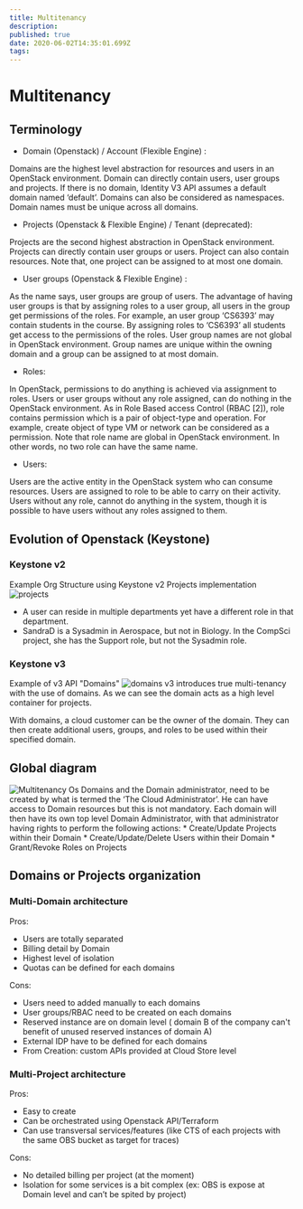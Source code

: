 ```yaml
---
title: Multitenancy
description: 
published: true
date: 2020-06-02T14:35:01.699Z
tags: 
---
```


<!-- SUBTITLE: Best practices for Multitenancy on Public Cloud -->

# Multitenancy
## Terminology 
* Domain (Openstack) / Account (Flexible Engine) :

Domains are the highest level abstraction for resources and users in an OpenStack environment. Domain can directly contain users, user groups and projects. If there is no domain, Identity V3 API assumes a default domain named ‘default’. Domains can also be considered as namespaces. Domain names must be unique across all domains. 

* Projects (Openstack & Flexible Engine) / Tenant (deprecated):

Projects are the second highest abstraction in OpenStack environment. Projects can directly contain user groups or users. Project can also contain resources. Note that, one project can be assigned to at most one domain. 

* User groups (Openstack & Flexible Engine) :

As the name says, user groups are group of users. The advantage of having user groups is that by assigning roles to a user group, all users in the group get permissions of the roles. For example, an user group ‘CS6393’ may contain students in the course. By assigning  roles to ‘CS6393’ all students get access to the permissions of the roles. User group names are not global in OpenStack environment. Group names are unique within the owning domain and a group can be assigned to at most domain. 

* Roles:

In OpenStack, permissions to do anything is achieved via assignment to roles. Users or user groups  without any role assigned, can do nothing in the OpenStack environment. As in Role Based access Control (RBAC [2]), role contains permission which is a pair of object-type and operation. For example, create object of type VM or network can be considered as a permission. Note that role name are global in OpenStack environment. In other words, no two role can have the same name.

* Users:

Users are the active entity in the OpenStack system who can consume resources. Users are assigned to role to be able to carry on their activity. Users without any role, cannot do anything in the system, though it is possible to have users without any roles assigned to them.

## Evolution of Openstack (Keystone)
### Keystone v2
Example Org Structure using Keystone v2 Projects implementation
![projects](https://obs-public-staticfiles.oss.eu-west-0.prod-cloud-ocb.orange-business.com/multitenancy-os_projects.png "projects")
* A user can reside in multiple departments yet have a different role in that department.
* SandraD is a Sysadmin in Aerospace, but not in Biology. In the CompSci project, she has the Support role, but not the Sysadmin role.
### Keystone v3
Example of v3 API "Domains"
![domains](https://obs-public-staticfiles.oss.eu-west-0.prod-cloud-ocb.orange-business.com/multitenancy-os_domain.png "domains")
v3  introduces true multi-tenancy with the use of domains. As we can see the domain acts as a high level container for projects.

With domains, a cloud customer can be the owner of the domain. They can then create additional users, groups, and roles to be used within their specified domain.

## Global diagram 
 
![Multitenancy Os](https://obs-public-staticfiles.oss.eu-west-0.prod-cloud-ocb.orange-business.com/multitenancy-os.png "Multitenancy Os")
Domains and the Domain administrator, need to be created by what is termed the ‘The Cloud Administrator’. He can have access to Domain resources but this is not mandatory.
Each domain will then have its own top level Domain Administrator, with that administrator having rights to perform the following actions:
                * Create/Update Projects within their Domain
                * Create/Update/Delete Users within their Domain
                * Grant/Revoke Roles on Projects

## Domains or Projects organization 
### Multi-Domain architecture
Pros:
* Users are totally separated 
* Billing detail by Domain
* Highest level of isolation
* Quotas can be defined for each domains

Cons:
* Users need to added manually to each domains
* User groups/RBAC need to be created on each domains
* Reserved instance are on domain level ( domain B of the company can't benefit of unused reserved instances of domain A)
* External IDP have to be defined for each domains
* From Creation: custom APIs provided at Cloud Store level

### Multi-Project architecture
Pros:
* Easy to create
* Can be orchestrated using Openstack API/Terraform
* Can use transversal services/features (like CTS of each projects with the same OBS bucket as target for traces)

Cons:
* No detailed billing per project (at the moment)
* Isolation for some services is a bit complex (ex: OBS is expose at Domain level and can’t be spited by project)
